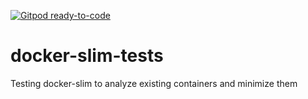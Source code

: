 [![Gitpod ready-to-code](https://img.shields.io/badge/Gitpod-ready--to--code-blue?logo=gitpod)](https://gitpod.io/#https://github.com/justintungonline/docker-slim-tests)

# docker-slim-tests
Testing docker-slim to analyze existing containers and minimize them
